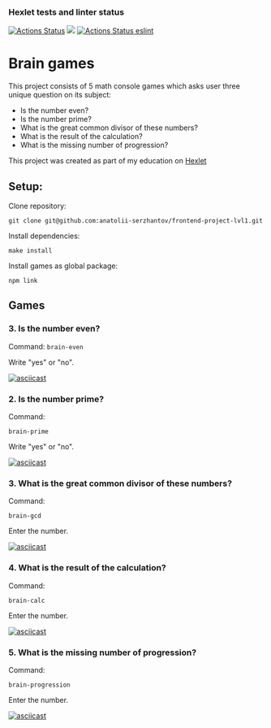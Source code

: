 ### Hexlet tests and linter status
[![Actions Status](https://github.com/anatolii-serzhantov/frontend-project-lvl1/workflows/hexlet-check/badge.svg)](https://github.com/anatolii-serzhantov/frontend-project-lvl1/actions) <a href="https://codeclimate.com/github/anatolii-serzhantov/frontend-project-lvl1/maintainability"><img src="https://api.codeclimate.com/v1/badges/7bb8152869de1d858a56/maintainability" /></a> [![Actions Status eslint](https://github.com/anatolii-serzhantov/frontend-project-lvl1/actions/workflows/eslint-check.yml/badge.svg)](https://github.com/anatolii-serzhantov/frontend-project-lvl1/actions)

# Brain games
This project consists of 5 math console games which asks user three unique question on its subject:

* Is the number even?
* Is the number prime?
* What is the great common divisor of these numbers?
* What is the result of the calculation?
* What is the missing number of progression?

This project was created as part of my education on [Hexlet](https://ru.hexlet.io/programs/frontend)

## Setup:

Clone repository:

`git clone git@github.com:anatolii-serzhantov/frontend-project-lvl1.git`

Install dependencies:

`make install`

Install games as global package:

`npm link`

## Games

### **3. Is the number even?**

Command:
`brain-even`

Write "yes" or "no".

[![asciicast](https://asciinema.org/a/403716.svg)](https://asciinema.org/a/403716)

### **2. Is the number prime?**

Command:

`brain-prime`

Write "yes" or "no".

[![asciicast](https://asciinema.org/a/403741.svg)](https://asciinema.org/a/403741)

### **3. What is the great common divisor of these numbers?**

Command:

`brain-gcd`

Enter the number.

[![asciicast](https://asciinema.org/a/403739.svg)](https://asciinema.org/a/403739)

### **4. What is the result of the calculation?**

Command:

`brain-calc`

Enter the number.

[![asciicast](https://asciinema.org/a/403738.svg)](https://asciinema.org/a/403738)

### **5. What is the missing number of progression?**

Command:

`brain-progression`

Enter the number.

[![asciicast](https://asciinema.org/a/403742.svg)](https://asciinema.org/a/403742)
